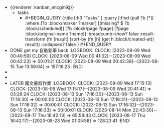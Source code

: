 - {{renderer :kanban_encgmikj}}
	- tasks
		- #+BEGIN_QUERY
		  {:title [:h3 "Tasks" ]
		  :query [:find (pull ?b [*])
		  :where
		    [?b :block/marker ?marker]
		    [(missing? $ ?b :block/scheduled)]
		    [?b :block/page ?page]
		    [?page :block/original-name ?name]]
		  :breadcumb-show? false
		  :result-transform (fn [result]
		  (sort-by (fn [h]
		  (get h :block/created-at)) result))
		  :collapsed? false
		  }
		  #+END_QUERY
- DONE get my 自動鉛筆 back
  :LOGBOOK:
  CLOCK: [2023-08-09 Wed 00:40:59]
  CLOCK: [2023-08-09 Wed 00:41:02]--[2023-08-09 Wed 00:42:23] =>  00:01:21
  CLOCK: [2023-08-09 Wed 00:42:39]--[2023-08-15 Tue 13:59:04] =>  157:16:25
  :END:
-
-
- LATER 國文暑假作業
  :LOGBOOK:
  CLOCK: [2023-08-09 Wed 17:15:13]
  CLOCK: [2023-08-09 Wed 17:15:17]--[2023-08-09 Wed 20:41:41] =>  03:26:24
  CLOCK: [2023-08-13 Sun 17:16:30]--[2023-08-13 Sun 17:16:30] =>  00:00:00
  CLOCK: [2023-08-13 Sun 17:16:31]--[2023-08-13 Sun 17:16:32] =>  00:00:01
  CLOCK: [2023-08-13 Sun 17:16:32]--[2023-08-13 Sun 17:16:33] =>  00:00:01
  CLOCK: [2023-08-14 Mon 22:43:30]--[2023-08-17 Thu 16:42:13] =>  65:58:43
  CLOCK: [2023-08-17 Thu 16:42:17]--[2023-08-23 Wed 01:05:58] =>  128:23:41
  :END: